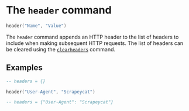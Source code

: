 # The `header` command

```lua
header("Name", "Value")
```

The `header` command appends an HTTP header to the list of headers to include when making
subsequent HTTP requests. The list of headers can be cleared using the
[`clearheaders`](commands-clearheaders.html) command.


## Examples

```lua
-- headers = {}

header("User-Agent", "Scrapeycat")

-- headers = {"User-Agent": "Scrapeycat"}
```
